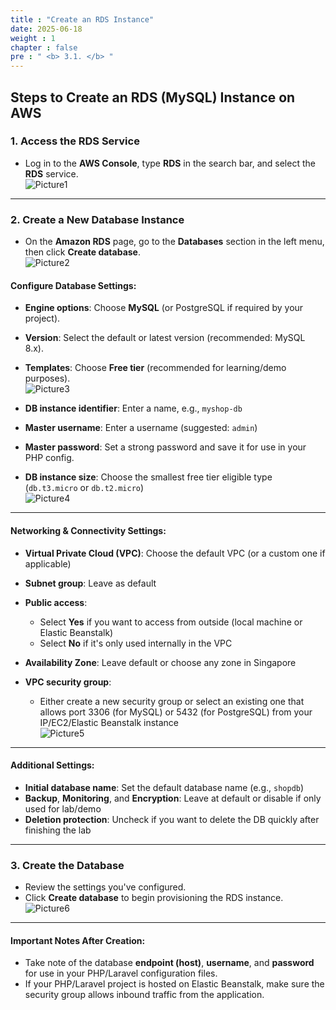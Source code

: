 ```yaml
---
title : "Create an RDS Instance"
date: 2025-06-18
weight : 1
chapter : false
pre : " <b> 3.1. </b> "
---
```


## Steps to Create an RDS (MySQL) Instance on AWS

### 1. Access the RDS Service

- Log in to the **AWS Console**, type **RDS** in the search bar, and select the **RDS** service.  
![Picture1](/images/3.1/image1.png)

---

### 2. Create a New Database Instance

- On the **Amazon RDS** page, go to the **Databases** section in the left menu, then click **Create database**.  
![Picture2](/images/3.1/image2.png)

#### Configure Database Settings:

- **Engine options**: Choose **MySQL** (or PostgreSQL if required by your project).
- **Version**: Select the default or latest version (recommended: MySQL 8.x).
- **Templates**: Choose **Free tier** (recommended for learning/demo purposes).  
![Picture3](/images/3.1/image3.png)

- **DB instance identifier**: Enter a name, e.g., `myshop-db`
- **Master username**: Enter a username (suggested: `admin`)
- **Master password**: Set a strong password and save it for use in your PHP config.
- **DB instance size**: Choose the smallest free tier eligible type (`db.t3.micro` or `db.t2.micro`)  
![Picture4](/images/3.1/image4.png)

---

#### Networking & Connectivity Settings:

- **Virtual Private Cloud (VPC)**: Choose the default VPC (or a custom one if applicable)
- **Subnet group**: Leave as default
- **Public access**:  
  - Select **Yes** if you want to access from outside (local machine or Elastic Beanstalk)
  - Select **No** if it's only used internally in the VPC
- **Availability Zone**: Leave default or choose any zone in Singapore

- **VPC security group**:  
  - Either create a new security group or select an existing one that allows port 3306 (for MySQL) or 5432 (for PostgreSQL) from your IP/EC2/Elastic Beanstalk instance  
![Picture5](/images/3.1/image5.png)

---

#### Additional Settings:

- **Initial database name**: Set the default database name (e.g., `shopdb`)
- **Backup**, **Monitoring**, and **Encryption**: Leave at default or disable if only used for lab/demo
- **Deletion protection**: Uncheck if you want to delete the DB quickly after finishing the lab

---

### 3. Create the Database

- Review the settings you've configured.
- Click **Create database** to begin provisioning the RDS instance.  
![Picture6](/images/3.1/image6.png)

---

#### **Important Notes After Creation:**

- Take note of the database **endpoint (host)**, **username**, and **password** for use in your PHP/Laravel configuration files.
- If your PHP/Laravel project is hosted on Elastic Beanstalk, make sure the security group allows inbound traffic from the application.
